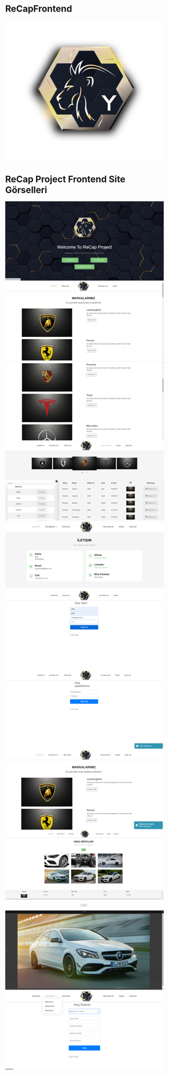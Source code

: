 # ReCapFrontend
<h3 align="center">
<img src="src/assets/img/yasin.png" ></img>
</h3> 

<h1> ReCap Project Frontend Site Görselleri </h1>
<img src="src/assets/img/intro.png" ></img>
<img src="src/assets/img/anasayfa1.png" ></img>
<img src="src/assets/img/anasayfa2.png" ></img>
<img src="src/assets/img/carList.png" ></img>
<img src="src/assets/img/contact.png" ></img>
<img src="src/assets/img/register1.png" ></img>
<img src="src/assets/img/register-login.png" ></img>
<img src="src/assets/img/login-homepage.png" ></img>
<img src="src/assets/img/carDetail1.png" ></img>
<img src="src/assets/img/carDetail2.png" ></img>
<img src="src/assets/img/add.png" ></img>

